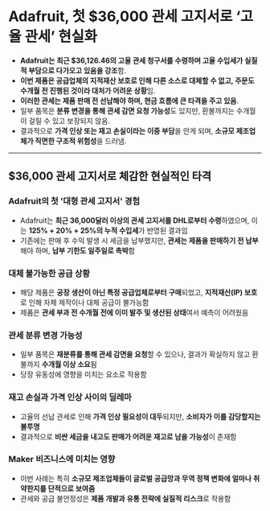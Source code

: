 # Adafruit, 첫 $36,000 관세 고지서로 ‘고율 관세’ 현실화


* **Adafruit는 최근 $36,126.46의 고율 관세 청구서를 수령하며 고율 수입세가 실질적 부담으로 다가오고 있음을 강조**함.
* **이번 제품은 공급업체의 지적재산 보호로 인해 다른 소스로 대체할 수 없고, 주문도 수개월 전 진행된 것이라 대처가 어려운 상황**임.
* **이러한 관세는 제품 판매 전 선납해야 하며, 현금 흐름에 큰 타격을 주고 있음**.
* 일부 품목은 **분류 변경을 통해 관세 감면 요청 가능성**도 있지만, 환불까지는 수개월이 걸릴 수 있고 보장되지 않음.
* 결과적으로 **가격 인상 또는 재고 손실이라는 이중 부담**을 안게 되며, **소규모 제조업체가 직면한 구조적 위험성**을 드러냄.

---

$36,000 관세 고지서로 체감한 현실적인 타격
---------------------------

### Adafruit의 첫 '대형 관세 고지서' 경험

* Adafruit는 **최근 36,000달러 이상의 관세 고지서를 DHL로부터 수령**하였으며, 이는 **125% + 20% + 25%의 누적 수입세**가 반영된 결과임
* 기존에는 판매 후 수익 발생 시 세금을 납부했지만, **관세는 제품을 판매하기 전 납부**해야 하며, **납부 기한도 일주일로 촉박**함

### 대체 불가능한 공급 상황

* 해당 제품은 **공장 생산이 아닌 특정 공급업체로부터 구매**되었고, **지적재산(IP) 보호**로 인해 자체 제작이나 대체 공급이 불가능함
* 제품은 **관세 부과 전 수개월 전에 이미 발주 및 생산된 상태**여서 예측이 어려웠음

### 관세 분류 변경 가능성

* 일부 품목은 **재분류를 통해 관세 감면을 요청**할 수 있으나, 결과가 확실하지 않고 환불까지 **수개월 이상 소요**됨
* 당장 유동성에 영향을 미치는 요소로 작용함

### 재고 손실과 가격 인상 사이의 딜레마

* 고율의 선납 관세로 인해 **가격 인상 필요성이 대두**되지만, **소비자가 이를 감당할지는 불투명**
* 결과적으로 **비싼 세금을 내고도 판매가 어려운 재고로 남을 가능성**이 존재함

### Maker 비즈니스에 미치는 영향

* 이번 사례는 특히 **소규모 제조업체들이 글로벌 공급망과 무역 정책 변화에 얼마나 취약한지를 단적으로 보여줌**
* 관세와 공급 불안정성은 **제품 개발과 유통 전략에 실질적 리스크**로 작용함
